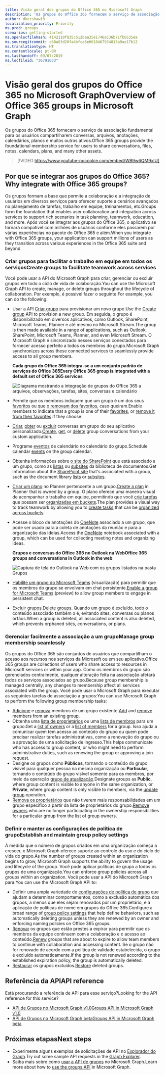 ```yaml
---
title: Visão geral dos grupos do Office 365 no Microsoft Graph
description: 'Os grupos do Office 365 fornecem o serviço de associação fundamental para os usuários compartilharem conversas, arquivos, anotações, calendários, planos e muitos outros ativos. '
author: dkershaw10
localization_priority: Priority
ms.prod: groups
scenarios: getting-started
ms.openlocfilehash: 4142110f835cb12baa35e1746a536b71fb6635ea
ms.sourcegitcommit: c68a83d28fa4bfca6e0618467934813a9ae17b12
ms.translationtype: HT
ms.contentlocale: pt-BR
ms.lasthandoff: 09/07/2019
ms.locfileid: "36791033"
---
```

# <a name="overview-of-office-365-groups-in-microsoft-graph"></a><span data-ttu-id="27390-103">Visão geral dos grupos do Office 365 no Microsoft Graph</span><span class="sxs-lookup"><span data-stu-id="27390-103">Overview of Office 365 groups in Microsoft Graph</span></span>

<span data-ttu-id="27390-104">Os grupos do Office 365 fornecem o serviço de associação fundamental para os usuários compartilharem conversas, arquivos, anotações, calendários, planos e muitos outros ativos.</span><span class="sxs-lookup"><span data-stu-id="27390-104">Office 365 groups provide the foundational membership service for users to share conversations, files, notes, calendars, plans, and many other assets.</span></span> 


> [!VIDEO https://www.youtube-nocookie.com/embed/WB9w6QM9xIU]

## <a name="why-integrate-with-office-365-groups"></a><span data-ttu-id="27390-105">Por que se integrar aos grupos do Office 365?</span><span class="sxs-lookup"><span data-stu-id="27390-105">Why integrate with Office 365 groups?</span></span>   

<span data-ttu-id="27390-106">Os grupos formam a base que permite a colaboração e a integração de usuários em diversos serviços para oferecer suporte a cenários avançados no planejamento de tarefas, trabalho em equipe, treinamentos, etc.</span><span class="sxs-lookup"><span data-stu-id="27390-106">Groups form the foundation that enables user collaboration and integration across services to support rich scenarios in task planning, teamwork, education, and more.</span></span> <span data-ttu-id="27390-107">Após você se integrar aos grupos do Office 365, o aplicativo se tornará compatível com milhões de usuários conforme eles passarem por várias experiências no pacote do Office 365 e além.</span><span class="sxs-lookup"><span data-stu-id="27390-107">When you integrate with Office 365 groups, your application can support millions of users as they transition across various experiences in the Office 365 suite and beyond.</span></span>  
 
### <a name="create-groups-to-facilitate-teamwork-across-services"></a><span data-ttu-id="27390-108">Criar grupos para facilitar o trabalho em equipe em todos os serviços</span><span class="sxs-lookup"><span data-stu-id="27390-108">Create groups to facilitate teamwork across services</span></span> 
 
<span data-ttu-id="27390-109">Você pode usar a API do Microsoft Graph para criar, gerenciar ou excluir grupos em todo o ciclo de vida de colaboração.</span><span class="sxs-lookup"><span data-stu-id="27390-109">You can use the Microsoft Graph API to create, manage, or delete groups throughout the lifecycle of collaboration.</span></span> <span data-ttu-id="27390-110">Por exemplo, é possível fazer o seguinte:</span><span class="sxs-lookup"><span data-stu-id="27390-110">For example, you can do the following:</span></span>  
 
- <span data-ttu-id="27390-111">Usar a API [Criar grupo](/graph/api/group-post-groups?view=graph-rest-1.0) para provisionar um novo grupo.</span><span class="sxs-lookup"><span data-stu-id="27390-111">Use the [Create group](/graph/api/group-post-groups?view=graph-rest-1.0) API to provision a new group.</span></span> <span data-ttu-id="27390-112">Em seguida, o grupo é disponibilizado em diversos aplicativos, como Outlook, SharePoint, Microsoft Teams, Planner e até mesmo no Microsoft Stream.</span><span class="sxs-lookup"><span data-stu-id="27390-112">The group is then made available in a range of applications, such as Outlook, SharePoint, Microsoft Teams, Planner, and even Microsoft Stream.</span></span> <span data-ttu-id="27390-113">O Microsoft Graph é sincronizado nesses serviços conectados para fornecer acesso perfeito a todos os membros do grupo.</span><span class="sxs-lookup"><span data-stu-id="27390-113">Microsoft Graph synchronizes across these connected services to seamlessly provide access to all group members.</span></span>  
 
    <span data-ttu-id="27390-114">**Cada grupo do Office 365 integra-se a um conjunto padrão de serviços do Office 365**</span><span class="sxs-lookup"><span data-stu-id="27390-114">**Every Office 365 group is integrated with a default set of Office 365 services**</span></span>

    ![Diagrama mostrando a integração de grupos do Office 365 a arquivos, observações, tarefas, sites, conversas e calendário](images/office365-groups-concept-overview-related-services-infographic.png)  

- <span data-ttu-id="27390-116">Permite que os membros indiquem que um grupo é um dos seus [favoritos](/graph/api/group-addfavorite?view=graph-rest-1.0) ou que [o removam dos favoritos](/graph/api/group-removefavorite?view=graph-rest-1.0), caso queiram.</span><span class="sxs-lookup"><span data-stu-id="27390-116">Enable members to indicate that a group is one of their [favorites](/graph/api/group-addfavorite?view=graph-rest-1.0), or [remove it from their favorites](/graph/api/group-removefavorite?view=graph-rest-1.0) if they choose.</span></span> 
- <span data-ttu-id="27390-117">[Criar](/graph/api/group-post-conversations?view=graph-rest-1.0), [obter](/graph/api/group-get-conversation?view=graph-rest-1.0) ou [excluir](/graph/api/group-delete-conversation?view=graph-rest-1.0) conversas em grupo do seu aplicativo personalizado.</span><span class="sxs-lookup"><span data-stu-id="27390-117">[Create](/graph/api/group-post-conversations?view=graph-rest-1.0), [get](/graph/api/group-get-conversation?view=graph-rest-1.0), or [delete](/graph/api/group-delete-conversation?view=graph-rest-1.0) group conversations from your custom application.</span></span> 
- <span data-ttu-id="27390-118">Programe [eventos](/graph/api/resources/event?view=graph-rest-1.0) de calendário no calendário do grupo.</span><span class="sxs-lookup"><span data-stu-id="27390-118">Schedule calendar [events](/graph/api/resources/event?view=graph-rest-1.0) on the group calendar.</span></span> 
- <span data-ttu-id="27390-119">Obtenha informações sobre [o site do SharePoint](/graph/api/resources/site?view=graph-rest-1.0) que está associado a um grupo, como as [listas](/graph/api/list-list?view=graph-rest-1.0) ou [subsites](/graph/api/site-list-subsites?view=graph-rest-1.0) da biblioteca de documentos.</span><span class="sxs-lookup"><span data-stu-id="27390-119">Get information about the [SharePoint site](/graph/api/resources/site?view=graph-rest-1.0) that's associated with a group, such as the document library [lists](/graph/api/list-list?view=graph-rest-1.0) or [subsites](/graph/api/site-list-subsites?view=graph-rest-1.0).</span></span> 
- <span data-ttu-id="27390-120">[Criar um plano](/graph/api/planner-post-buckets?view=graph-rest-1.0) no Planner pertencente a um grupo.</span><span class="sxs-lookup"><span data-stu-id="27390-120">[Create a plan](/graph/api/planner-post-buckets?view=graph-rest-1.0) in Planner that is owned by a group.</span></span> <span data-ttu-id="27390-121">O plano oferece uma maneira visual de acompanhar o trabalho em equipe, permitindo que você [crie tarefas](/graph/api/planner-post-tasks?view=graph-rest-1.0) que possam ser [organizadas em buckets](/graph/api/planner-post-buckets?view=graph-rest-1.0).</span><span class="sxs-lookup"><span data-stu-id="27390-121">The plan provides a visual way to track teamwork by allowing you to [create tasks](/graph/api/planner-post-tasks?view=graph-rest-1.0) that can be [organized across buckets](/graph/api/planner-post-buckets?view=graph-rest-1.0).</span></span> 
- <span data-ttu-id="27390-122">Acesse o bloco de anotações do [OneNote](/graph/api/resources/onenote?view=graph-rest-1.0) associado a um grupo, que pode ser usado para a coleta de anotações da reunião e para a organização das ideias.</span><span class="sxs-lookup"><span data-stu-id="27390-122">Access the [OneNote](/graph/api/resources/onenote?view=graph-rest-1.0) notebook associated with a group, which can be used for collecting meeting notes and organizing ideas.</span></span> 
  
    <span data-ttu-id="27390-123">**Grupos e conversas do Office 365 no Outlook na Web**</span><span class="sxs-lookup"><span data-stu-id="27390-123">**Office 365 groups and conversations in Outlook in the web**</span></span>

    ![Captura de tela do Outlook na Web com os grupos listados na pasta Grupos](images/office365-groups-concept-overview-groups-in-outlook.png) 

- <span data-ttu-id="27390-125">[Habilite um grupo do Microsoft Teams](/graph/api/team-put-teams?view=graph-rest-beta) (visualização) para permitir que os membros do grupo se envolvam em chat persistente.</span><span class="sxs-lookup"><span data-stu-id="27390-125">[Enable a group for Microsoft Teams](/graph/api/team-put-teams?view=graph-rest-beta) (preview) to allow group members to engage in persistent chat.</span></span>  
- <span data-ttu-id="27390-126">[Excluir grupos](/graph/api/group-delete?view=graph-rest-1.0).</span><span class="sxs-lookup"><span data-stu-id="27390-126">[Delete groups](/graph/api/group-delete?view=graph-rest-1.0).</span></span> <span data-ttu-id="27390-127">Quando um grupo é excluído, todo o conteúdo associado também o é, evitando sites, conversas ou planos órfãos.</span><span class="sxs-lookup"><span data-stu-id="27390-127">When a group is deleted, all associated content is also deleted, which prevents orphaned sites, conversations, or plans.</span></span> 
 
### <a name="manage-group-membership-seamlessly"></a><span data-ttu-id="27390-128">Gerenciar facilmente a associação a um grupo</span><span class="sxs-lookup"><span data-stu-id="27390-128">Manage group membership seamlessly</span></span> 
 
<span data-ttu-id="27390-129">Os grupos do Office 365 são conjuntos de usuários que compartilham o acesso aos recursos nos serviços da Microsoft ou em seu aplicativo.</span><span class="sxs-lookup"><span data-stu-id="27390-129">Office 365 groups are collections of users who share access to resources in Microsoft services or within your app.</span></span> <span data-ttu-id="27390-130">Como os membros do grupo são gerenciados centralmente, qualquer alteração feita na associação afetará todos os serviços associados ao grupo.</span><span class="sxs-lookup"><span data-stu-id="27390-130">Because group membership is managed centrally, any changes to membership affect all services associated with the group.</span></span> <span data-ttu-id="27390-131">Você pode usar o Microsoft Graph para executar as seguintes tarefas de associação a grupos:</span><span class="sxs-lookup"><span data-stu-id="27390-131">You can use Microsoft Graph to perform the following group membership tasks:</span></span>
 
- <span data-ttu-id="27390-132">[Adicione](/graph/api/group-post-members?view=graph-rest-1.0) e [remova](/graph/api/group-delete-members?view=graph-rest-1.0) membros de um grupo existente.</span><span class="sxs-lookup"><span data-stu-id="27390-132">[Add](/graph/api/group-post-members?view=graph-rest-1.0) and [remove](/graph/api/group-delete-members?view=graph-rest-1.0) members from an existing group.</span></span> 
- <span data-ttu-id="27390-133">Obtenha uma [lista de proprietários](/graph/api/group-list-owners?view=graph-rest-1.0) ou uma [lista de membros](/graph/api/group-list-members?view=graph-rest-1.0) para um grupo.</span><span class="sxs-lookup"><span data-stu-id="27390-133">Get a [list of owners](/graph/api/group-list-owners?view=graph-rest-1.0) or a [list of members](/graph/api/group-list-members?view=graph-rest-1.0) for a group.</span></span> <span data-ttu-id="27390-134">Isso ajuda a comunicar quem tem acesso ao conteúdo do grupo ou quem pode precisar realizar tarefas administrativas, como a renovação do grupo ou a aprovação de uma solicitação de ingresso.</span><span class="sxs-lookup"><span data-stu-id="27390-134">This helps communicate who has access to group content, or who might need to perform administrative duties, such as renewing the group or approving a join request.</span></span> 
- <span data-ttu-id="27390-135">Designe os grupos como **Públicos**, tornando o conteúdo do grupo visível para qualquer pessoa na mesma organização ou **Particular**, tornando o conteúdo do grupo visível somente para os membros, por meio da operação [grupo de atualização](/graph/api/group-update?view=graph-rest-1.0).</span><span class="sxs-lookup"><span data-stu-id="27390-135">Designate groups as **Public**, where group content is visible to anyone in the same organization, or **Private**, where group content is only visible to members, via the [update group](/graph/api/group-update?view=graph-rest-1.0) operation.</span></span> 
- <span data-ttu-id="27390-136">[Remova os proprietários](/graph/api/group-delete-owners?view=graph-rest-1.0) que não tiverem mais responsabilidades em um grupo específico a partir da lista de proprietários do grupo.</span><span class="sxs-lookup"><span data-stu-id="27390-136">[Remove owners](/graph/api/group-delete-owners?view=graph-rest-1.0) who are no longer participating in the ownership responsibilities for a particular group from the list of group owners.</span></span> 
 
### <a name="establish-and-maintain-group-policy-settings"></a><span data-ttu-id="27390-137">Definir e manter as configurações de política de grupo</span><span class="sxs-lookup"><span data-stu-id="27390-137">Establish and maintain group policy settings</span></span> 
 
<span data-ttu-id="27390-138">À medida que o número de grupos criados em uma organização começa a crescer, o Microsoft Graph oferece suporte ao controle do uso e do ciclo de vida do grupo.</span><span class="sxs-lookup"><span data-stu-id="27390-138">As the number of groups created within an organization begins to grow, Microsoft Graph supports the ability to govern the usage and lifecycle of the group.</span></span> <span data-ttu-id="27390-139">Você pode aplicar políticas de grupo a todos os grupos de uma organização.</span><span class="sxs-lookup"><span data-stu-id="27390-139">You can enforce group policies across all groups within an organization.</span></span> <span data-ttu-id="27390-140">Você pode usar a API do Microsoft Graph para:</span><span class="sxs-lookup"><span data-stu-id="27390-140">You can use the Microsoft Graph API to:</span></span>

- <span data-ttu-id="27390-141">Definir uma ampla variedade de [configurações de política de grupo](/graph/api/resources/groupsetting?view=graph-rest-1.0) que ajudam a determinar comportamentos, como a exclusão automática dos grupos, a menos que eles sejam renovados por um proprietário, e a aplicação de políticas de nome em grupos do Office 365.</span><span class="sxs-lookup"><span data-stu-id="27390-141">Configure a broad range of [group policy settings](/graph/api/resources/groupsetting?view=graph-rest-1.0) that help define behaviors, such as automatically deleting groups unless they are renewed by an owner and enforcing naming policies on Office 365 groups.</span></span> 
- <span data-ttu-id="27390-142">[Renovar](/graph/api/group-renew?view=graph-rest-1.0) os grupos que estão prestes a expirar para permitir que os membros da equipe continuem com a colaboração e o acesso ao conteúdo.</span><span class="sxs-lookup"><span data-stu-id="27390-142">[Renew](/graph/api/group-renew?view=graph-rest-1.0) groups that are about to expire to allow team members to continue with collaboration and accessing content.</span></span> <span data-ttu-id="27390-143">Se o grupo não for renovado de acordo com a política de validade estabelecida, o grupo é excluído automaticamente.</span><span class="sxs-lookup"><span data-stu-id="27390-143">If the group is not renewed according to the established expiration policy, the group is automatically deleted.</span></span> 
- <span data-ttu-id="27390-144">[Restaurar](/graph/api/directory-deleteditems-restore?view=graph-rest-1.0) os grupos excluídos.</span><span class="sxs-lookup"><span data-stu-id="27390-144">[Restore](/graph/api/directory-deleteditems-restore?view=graph-rest-1.0) deleted groups.</span></span>

## <a name="api-reference"></a><span data-ttu-id="27390-145">Referência da API</span><span class="sxs-lookup"><span data-stu-id="27390-145">API reference</span></span>
<span data-ttu-id="27390-146">Está procurando a referência de API para esse serviço?</span><span class="sxs-lookup"><span data-stu-id="27390-146">Looking for the API reference for this service?</span></span>

- [<span data-ttu-id="27390-147">API de Grupos no Microsoft Graph v1.0</span><span class="sxs-lookup"><span data-stu-id="27390-147">Groups API in Microsoft Graph v1.0</span></span>](/graph/api/resources/groups-overview?view=graph-rest-1.0)
- [<span data-ttu-id="27390-148">API de Grupos no Microsoft Graph beta</span><span class="sxs-lookup"><span data-stu-id="27390-148">Groups API in Microsoft Graph beta</span></span>](/graph/api/resources/groups-overview?view=graph-rest-beta)


## <a name="next-steps"></a><span data-ttu-id="27390-149">Próximas etapas</span><span class="sxs-lookup"><span data-stu-id="27390-149">Next steps</span></span>

- <span data-ttu-id="27390-150">Experimente alguns exemplos de solicitações de API no [Explorador do Graph](https://developer.microsoft.com/graph/graph-explorer).</span><span class="sxs-lookup"><span data-stu-id="27390-150">Try out some sample API requests in the [Graph Explorer](https://developer.microsoft.com/graph/graph-explorer).</span></span> 
- <span data-ttu-id="27390-151">Saiba mais sobre como [usar a API de grupos](/graph/api/resources/groups-overview?view=graph-rest-1.0) no Microsoft Graph.</span><span class="sxs-lookup"><span data-stu-id="27390-151">Learn more about how to [use the groups API](/graph/api/resources/groups-overview?view=graph-rest-1.0) in Microsoft Graph.</span></span>
